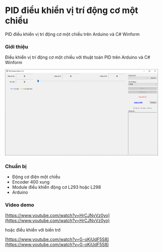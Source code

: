 # PID điều khiển vị trí động cơ một chiều
PID điều khiển vị trí động cơ một chiều trên Arduino và C# Winform

### Giới thiệu
Điều khiển vị trí động cơ một chiều với thuật toán PID trên Arduino và C# Winform

![PID điều khiển vị trí động cơ một chiều](images/image-01.png)

### Chuẩn bị
- Động cơ điện một chiều
- Encoder 400 xung
- Module điều khiển động cơ L293 hoặc L298
- Arduino

### Video demo

[https://www.youtube.com/watch?v=HrCJNvVz0yo](https://www.youtube.com/watch?v=HrCJNvVz0yo)

hoặc điều khiển với biến trở

[https://www.youtube.com/watch?v=G-oKiUdF5S8](https://www.youtube.com/watch?v=G-oKiUdF5S8)
